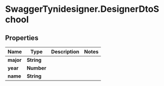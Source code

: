 # SwaggerTynidesigner.DesignerDtoSchool

## Properties

Name | Type | Description | Notes
------------ | ------------- | ------------- | -------------
**major** | **String** |  | 
**year** | **Number** |  | 
**name** | **String** |  | 


